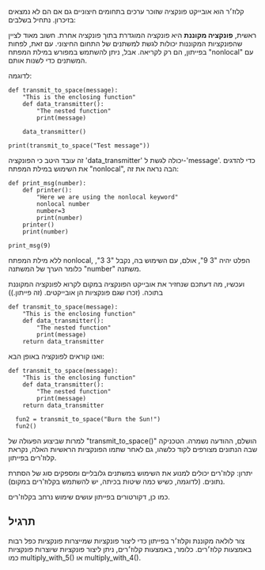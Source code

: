 קלוז׳ר הוא אובייקט פונקציה שזוכר ערכים בתחומים חיצוניים גם אם הם לא נמצאים בזיכרון. נתחיל בשלבים:

ראשית, **פונקציה מקוננת** היא פונקציה המוגדרת בתוך פונקציה אחרת. חשוב מאוד לציין שהפונקציות המקוננות יכולות לגשת למשתנים של התחום החיצוני. עם זאת, לפחות בפייתון, הם רק לקריאה. אבל, ניתן להשתמש במפורש במילת המפתח "nonlocal" עם המשתנים כדי לשנות אותם.

לדוגמה:

    def transmit_to_space(message):
        "This is the enclosing function"
        def data_transmitter():
            "The nested function"
            print(message)
    
        data_transmitter()
    
    print(transmit_to_space("Test message"))

זה עובד היטב כי הפונקציה 'data_transmitter' יכולה לגשת ל-'message'. כדי להדגים את השימוש במילת המפתח "nonlocal", הבה נראה את זה:

    def print_msg(number):
        def printer():
            "Here we are using the nonlocal keyword"
            nonlocal number
            number=3
            print(number)
        printer()
        print(number)
    
    print_msg(9)

ללא מילת המפתח nonlocal, הפלט יהיה "3 9", אולם, עם השימוש בה, נקבל "3 3", כלומר הערך של המשתנה "number" משתנה.

ועכשיו, מה דעתכם שנחזיר את אובייקט הפונקציה במקום לקרוא לפונקציה המקוננת בתוכה. (זכרו שגם פונקציות הן אובייקטים. (זה פייתון.))

    def transmit_to_space(message):
        "This is the enclosing function"
        def data_transmitter():
            "The nested function"
            print(message)
        return data_transmitter

ואנו קוראים לפונקציה באופן הבא:

    def transmit_to_space(message):
        "This is the enclosing function"
        def data_transmitter():
            "The nested function"
            print(message)
        return data_transmitter
        
  	  fun2 = transmit_to_space("Burn the Sun!")
  	  fun2()

למרות שביצוע הפעולה של "transmit_to_space()" הושלם, ההודעה נשמרה. הטכניקה שבה הנתונים מצורפים לקוד כלשהו, גם לאחר שתמו הפונקציות הראשיות האלה, נקראת קלוז'רים בפייתון.

יתרון: קלוז'רים יכולים למנוע את השימוש במשתנים גלובליים ומספקים סוג של הסתרת נתונים. (לדוגמה, כשיש כמה שיטות בכיתה, יש להשתמש בקלוּז'רים במקום).

כמו כן, דקורטורים בפייתון עושים שימוש נרחב בקלוז'רים.

תרגיל
--------

צור לולאה מקוננת וקלוז׳ר בפייתון כדי ליצור פונקציות שמייצרות פונקציות כפל רבות באמצעות קלוז׳רים. כלומר, באמצעות קלוז׳רים, ניתן ליצור פונקציות שיוצרות פונקציות כמו multiply_with_5() או multiply_with_4().